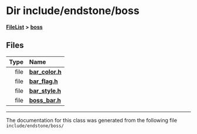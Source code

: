 

# Dir include/endstone/boss



[**FileList**](files.md) **>** [**boss**](dir_d0a7fd8d5b72659767e2a2651b1ff51c.md)












## Files

| Type | Name |
| ---: | :--- |
| file | [**bar\_color.h**](bar__color_8h.md) <br> |
| file | [**bar\_flag.h**](bar__flag_8h.md) <br> |
| file | [**bar\_style.h**](bar__style_8h.md) <br> |
| file | [**boss\_bar.h**](boss__bar_8h.md) <br> |



























































------------------------------
The documentation for this class was generated from the following file `include/endstone/boss/`

